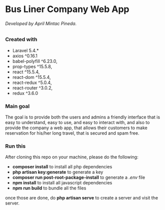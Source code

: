 # Bus Liner Company Web App
###### Developed by April Mintac Pineda.

### Created with
- Laravel 5.4.*
- axios ^0.16.1
- babel-polyfill ^6.23.0,
- prop-types ^15.5.8,
- react ^15.5.4,
- react-dom ^15.5.4,
- react-redux ^5.0.4,
- react-router ^3.0.2,
- redux ^3.6.0

### Main goal

The goal is to provide both the users and admins a friendly interface that is easy to understand, easy to use, and easy to interact with, and also to provide the company a web app, that allows their customers to make reservation for his/her long travel, that is secured and spam free.

### Run this
After cloning this repo on your machine, please do the following:

- **composer install** to install all php dependencies
- **php artisan key:generate** to generate a key
- **composer run post-root-package-install** to generate a *.env* file
- **npm install** to install all javascript dependencies
- **npm run build** to bundle all the files

once those are done, do **php artisan serve** to create a server and visit the server.